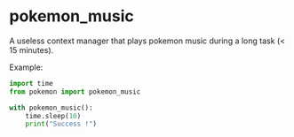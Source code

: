 # pokemon_music

A useless context manager that plays pokemon music during a long task
(< 15 minutes).

Example:

```python
import time
from pokemon import pokemon_music

with pokemon_music():
    time.sleep(10)
    print("Success !")
```

